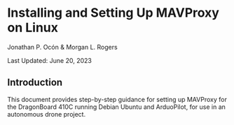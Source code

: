 
# Installing and Setting Up MAVProxy on Linux
Jonathan P. Ocón & Morgan L. Rogers

Last Updated: June 20, 2023

## Introduction

This document provides step-by-step guidance for setting up MAVProxy for the DragonBoard 410C running Debian Ubuntu and ArduoPilot, for use in an autonomous drone project.
